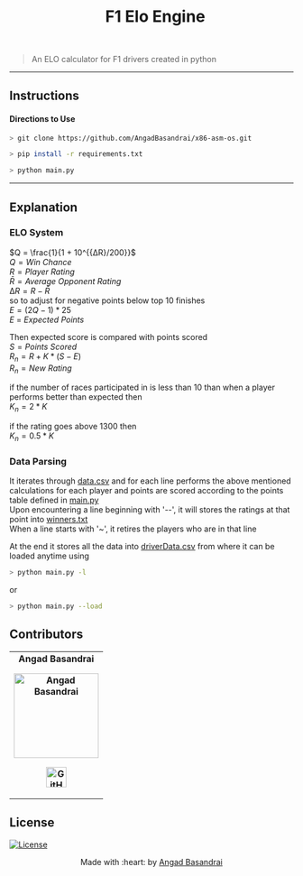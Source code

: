 <h1 align="center"> &nbsp;&nbsp;F1 Elo Engine</h1>
<br/>

> An ELO calculator for F1 drivers created in python

---
   
## Instructions

#### Directions to Use
```sh
> git clone https://github.com/AngadBasandrai/x86-asm-os.git

> pip install -r requirements.txt

> python main.py
```

<hr/>

## Explanation

### ELO System
$Q = \frac{1}{1 + 10^{{∆R}/200}}$ \
$Q = Win$ $Chance$ \
$R = Player$ $Rating$ \
$\bar{R} = Average$ $Opponent$ $Rating$ \
$∆R = R - \bar{R}$ \
so to adjust for negative points below top 10 finishes \
$E = (2Q - 1) * 25$  \
$E$ = $Expected$ $Points$ 

Then expected score is compared with points scored \
$S = Points$ $Scored$ \
$R_n = R + K*(S-E)$ \
$R_n = New$ $Rating$

if the number of races participated in is less than 10 than when a player performs better than expected  then \
 $K_n = 2*K$
 

if the rating goes above 1300 then \
$K_n = 0.5*K$

### Data Parsing
It iterates through <a href="https://github.com/AngadBasandrai/f1-elo-engine/blob/main/data.csv">data.csv</a> and for each line performs the above mentioned calculations for each player and points are scored according to the points table defined in <a href="https://github.com/AngadBasandrai/f1-elo-engine/blob/main/main.py">main.py</a> \
Upon encountering a line beginning with '--', it will stores the ratings at that point into <a href="https://github.com/AngadBasandrai/f1-elo-engine/blob/main/winners.txt">winners.txt</a>\
When a line starts with '~', it retires the players who are in that line

At the end it stores all the data into <a href="https://github.com/AngadBasandrai/f1-elo-engine/blob/main/driverData.csv">driverData.csv</a> from where it can be loaded anytime using 
```sh
> python main.py -l
```
or 
```sh
> python main.py --load
```

## Contributors
<table align="center">
	<tr align="center" style="font-weight:bold">
		<td>
		Angad Basandrai
		<p align="center">
			<img src = "https://avatars.githubusercontent.com/u/112087272?v=4" width="150" height="150" alt="Angad Basandrai">
		</p>
			<p align="center">
				<a href = "https://github.com/AngadBasandrai">
					<img src = "http://www.iconninja.com/files/241/825/211/round-collaboration-social-github-code-circle-network-icon.svg" width="36" height = "36" alt="GitHub"/>
				</a>
			</p>
		</td>
	</tr>
</table>

## License
[![License](http://img.shields.io/:license-gpl3-blue.svg?style=flat-square)]([http://badges.mit-license.org](https://www.gnu.org/licenses/gpl-3.0.en.html#license-text))

<p align="center">
	Made with :heart: by <a href="https://github.com/AngadBasandrai" target="_blank">Angad Basandrai</a>
</p>
